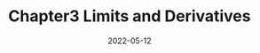---
title: "Chapter3 Limits and Derivatives"
date: 2022-05-12
tags:
 - Math
 - Calculus
categories:
 - "Calculus: Early Transcendentals"
---
